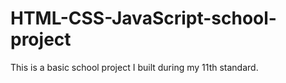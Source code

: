 # HTML-CSS-JavaScript-school-project
This is a basic school project I built during my 11th standard.
